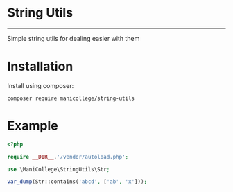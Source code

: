 # String Utils

---

Simple string utils for dealing easier with them

# Installation

Install using composer:

```
composer require manicollege/string-utils
```

# Example
```php
<?php

require __DIR__.'/vendor/autoload.php';

use \ManiCollege\StringUtils\Str;

var_dump(Str::contains('abcd', ['ab', 'x']));
```